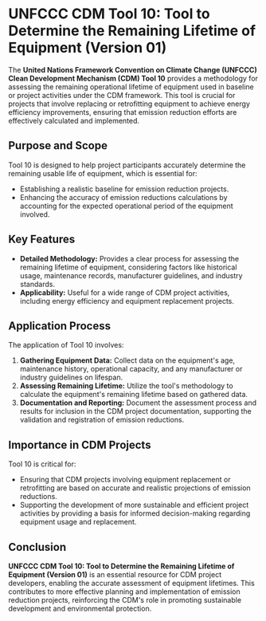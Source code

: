 # UNFCCC CDM Tool 10: Tool to Determine the Remaining Lifetime of Equipment (Version 01)

The **United Nations Framework Convention on Climate Change (UNFCCC) Clean Development Mechanism (CDM) Tool 10** provides a methodology for assessing the remaining operational lifetime of equipment used in baseline or project activities under the CDM framework. This tool is crucial for projects that involve replacing or retrofitting equipment to achieve energy efficiency improvements, ensuring that emission reduction efforts are effectively calculated and implemented.

## Purpose and Scope

Tool 10 is designed to help project participants accurately determine the remaining usable life of equipment, which is essential for:

- Establishing a realistic baseline for emission reduction projects.
- Enhancing the accuracy of emission reductions calculations by accounting for the expected operational period of the equipment involved.

## Key Features

- **Detailed Methodology:** Provides a clear process for assessing the remaining lifetime of equipment, considering factors like historical usage, maintenance records, manufacturer guidelines, and industry standards.
- **Applicability:** Useful for a wide range of CDM project activities, including energy efficiency and equipment replacement projects.

## Application Process

The application of Tool 10 involves:

1. **Gathering Equipment Data:** Collect data on the equipment's age, maintenance history, operational capacity, and any manufacturer or industry guidelines on lifespan.
2. **Assessing Remaining Lifetime:** Utilize the tool's methodology to calculate the equipment's remaining lifetime based on gathered data.
3. **Documentation and Reporting:** Document the assessment process and results for inclusion in the CDM project documentation, supporting the validation and registration of emission reductions.

## Importance in CDM Projects

Tool 10 is critical for:

- Ensuring that CDM projects involving equipment replacement or retrofitting are based on accurate and realistic projections of emission reductions.
- Supporting the development of more sustainable and efficient project activities by providing a basis for informed decision-making regarding equipment usage and replacement.

## Conclusion

**UNFCCC CDM Tool 10: Tool to Determine the Remaining Lifetime of Equipment (Version 01)** is an essential resource for CDM project developers, enabling the accurate assessment of equipment lifetimes. This contributes to more effective planning and implementation of emission reduction projects, reinforcing the CDM's role in promoting sustainable development and environmental protection.

